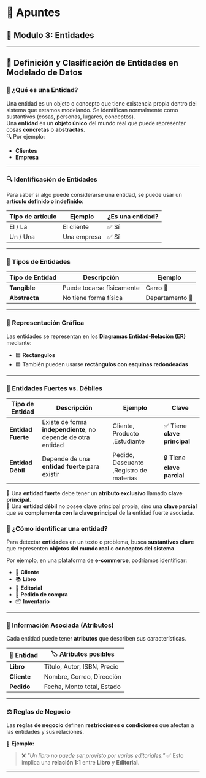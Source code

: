 # 📝 Apuntes
## 💾 Modulo 3: Entidades
---
## 🧩 Definición y Clasificación de Entidades en Modelado de Datos

### 📌 ¿Qué es una Entidad?
Una entidad es un objeto o concepto que tiene existencia propia dentro del sistema que estamos modelando.
Se identifican normalmente como sustantivos (cosas, personas, lugares, conceptos).   
Una **entidad** es un **objeto único** del mundo real que puede representar cosas **concretas** o **abstractas**.    
🔍 Por ejemplo:
* **Clientes**
* **Empresa**

---

### 🔍 Identificación de Entidades

Para saber si algo puede considerarse una entidad, se puede usar un **artículo definido o indefinido**:

| Tipo de artículo | Ejemplo     | ¿Es una entidad? |
| ---------------- | ----------- | ---------------- |
| El / La          | El cliente  | ✅ Sí             |
| Un / Una         | Una empresa | ✅ Sí             |

---

### 🧱 Tipos de Entidades

| Tipo de Entidad | Descripción               | Ejemplo      | 
| --------------- | ------------------------- | ------------ |
| **Tangible**    | Puede tocarse físicamente | Carro     🚗   |
| **Abstracta**   | No tiene forma física     | Departamento 🏢|

---

### 📐 Representación Gráfica

Las entidades se representan en los **Diagramas Entidad-Relación (ER)** mediante:

* 🟦 **Rectángulos**
* 🟦 También pueden usarse **rectángulos con esquinas redondeadas**

---

### 🧱 Entidades Fuertes vs. Débiles

| Tipo de Entidad    | Descripción                                                   | Ejemplo                    | Clave                       |
| ------------------ | ------------------------------------------------------------- | -------------------------- | --------------------------- |
| **Entidad Fuerte** | Existe de forma **independiente**, no depende de otra entidad | Cliente, Producto ,Estudiante         | ✅ Tiene **clave principal** |
| **Entidad Débil**  | Depende de una **entidad fuerte** para existir                | Pedido, Descuento ,Registro de materias | 🔒 Tiene **clave parcial**  |

🔑 Una **entidad fuerte** debe tener un **atributo exclusivo** llamado **clave principal**.   
🔗 Una **entidad débil** no posee clave principal propia, sino una **clave parcial** que se **complementa con la clave principal** de la entidad fuerte asociada.

### 🧠 ¿Cómo identificar una entidad?

Para detectar **entidades** en un texto o problema, busca **sustantivos clave** que representen **objetos del mundo real** o **conceptos del sistema**.

Por ejemplo, en una plataforma de **e-commerce**, podríamos identificar:

* 🧍 **Cliente**
* 📚 **Libro**
* 🏢 **Editorial**
* 🧾 **Pedido de compra**
* 📦 **Inventario**

---

### 🧬 Información Asociada (Atributos)

Cada entidad puede tener **atributos** que describen sus características.

| 🧩 Entidad  | 🏷️ Atributos posibles      |
| ----------- | --------------------------- |
| **Libro**   | Título, Autor, ISBN, Precio |
| **Cliente** | Nombre, Correo, Dirección   |
| **Pedido**  | Fecha, Monto total, Estado  |

---

### ⚖️ Reglas de Negocio

Las **reglas de negocio** definen **restricciones o condiciones** que afectan a las entidades y sus relaciones.

📌 **Ejemplo:**

> ❌ *"Un libro no puede ser provisto por varias editoriales."*
> ✅ Esto implica una **relación 1:1** entre **Libro** y **Editorial**.

---
